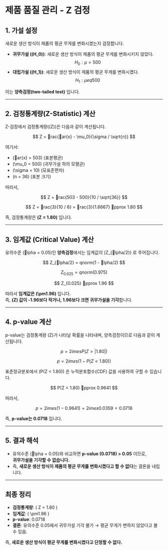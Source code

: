 # 제품 품질 관리 - Z 검정

## 1. 가설 설정
새로운 생산 방식이 제품의 평균 무게를 변화시켰는지 검정합니다.

- **귀무가설 (\(H_0\))**: 새로운 생산 방식이 제품의 평균 무게를 변화시키지 않았다.
  $$
  H_0: \mu = 500
  $$
- **대립가설 (\(H_1\))**: 새로운 생산 방식이 제품의 평균 무게를 변화시켰다.
  $$
  H_1: \mu 
eq 500
  $$

이는 **양측검정(two-tailed test)** 입니다.

---

## 2. 검정통계량(Z-Statistic) 계산
Z-검정에서 검정통계량(\(Z\))은 다음과 같이 계산됩니다.

$$
Z = rac{ar{x} - \mu_0}{\sigma / \sqrt{n}}
$$

여기서:
- \(ar{x} = 503\) (표본평균)
- \(\mu_0 = 500\) (귀무가설 하의 모평균)
- \(\sigma = 10\) (모표준편차)
- \(n = 36\) (표본 크기)

따라서,

$$
Z = rac{503 - 500}{10 / \sqrt{36}}
$$

$$
Z = rac{3}{10 / 6} = rac{3}{1.6667} pprox 1.80
$$

즉, 검정통계량은 **\(Z = 1.80\)** 입니다.

---

## 3. 임계값 (Critical Value) 계산
유의수준 \(lpha = 0.05\)인 **양측검정**에서는 임계값이 \(Z_{lpha/2}\) 로 주어집니다.

$$
Z_{lpha/2} = qnorm(1 - lpha/2)
$$

$$
Z_{0.025} = qnorm(0.975)
$$

$$
Z_{0.025} pprox 1.96
$$

따라서 **임계값은 \(\pm1.96\)** 입니다.  
즉, **\(Z\) 값이 -1.96보다 작거나, 1.96보다 크면 귀무가설을 기각**합니다.

---

## 4. p-value 계산
p-value는 검정통계량 \(Z\)가 나타날 확률을 나타내며, 양측검정이므로 다음과 같이 계산됩니다.

$$
p = 2 	imes P(Z > |1.80|)
$$

$$
p = 2 	imes (1 - P(Z < 1.80))
$$

표준정규분포에서 \(P(Z < 1.80)\) 은 누적분포함수(CDF) 값을 사용하여 구할 수 있습니다.

$$
P(Z < 1.80) pprox 0.9641
$$

따라서,

$$
p = 2 	imes (1 - 0.9641) = 2 	imes 0.0359 = 0.0718
$$

즉, **p-value는 0.0718** 입니다.

---

## 5. 결과 해석
- 유의수준 \(lpha = 0.05\)와 비교하면 **p-value (0.0718) > 0.05** 이므로,  
  **귀무가설을 기각할 수 없습니다.**  
- 즉, **새로운 생산 방식이 제품의 평균 무게를 변화시켰다고 할 수 없다**는 결론을 내립니다.

---

## 최종 정리
- **검정통계량**: \( Z = 1.80 \)
- **임계값**: \( \pm1.96 \)
- **p-value**: 0.0718
- **결론**: 유의수준 0.05에서 귀무가설 기각 불가 → 평균 무게가 변하지 않았다고 볼 수 있음.

즉, **새로운 생산 방식이 평균 무게를 변화시켰다고 단정할 수 없다.**
